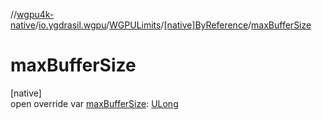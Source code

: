 //[wgpu4k-native](../../../../index.md)/[io.ygdrasil.wgpu](../../index.md)/[WGPULimits](../index.md)/[[native]ByReference](index.md)/[maxBufferSize](max-buffer-size.md)

# maxBufferSize

[native]\
open override var [maxBufferSize](max-buffer-size.md): [ULong](https://kotlinlang.org/api/core/kotlin-stdlib/kotlin/-u-long/index.html)